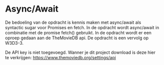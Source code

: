 # Async/Await

De bedoeling van de opdracht is kennis maken met async/await als syntactic sugar voor Promises en fetch.
In de opdracht wordt async/await in combinatie met de promise fetch() gebruikt. In de opdracht wordt er een oproep gedaan aan de TheMovieDB api.
De opdracht is een vervolg op W3D3-3.

De API key is niet toegevoegd. Wanner je dit project download is deze hier te verkrijgen: https://www.themoviedb.org/settings/api